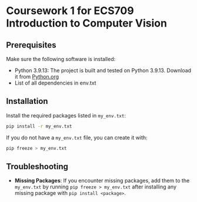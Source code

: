# Coursework 1 for ECS709 Introduction to Computer Vision

## Prerequisites
Make sure the following software is installed:
- Python 3.9.13: The project is built and tested on Python 3.9.13. Download it from [Python.org](https://www.python.org/downloads/)
- List of all dependencies in env.txt

## Installation

Install the required packages listed in `my_env.txt`:
```bash
pip install -r my_env.txt
```

If you do not have a `my_env.txt` file, you can create it with:
```bash
pip freeze > my_env.txt
```

## Troubleshooting

- **Missing Packages**: If you encounter missing packages, add them to the `my_env.txt` by running `pip freeze > my_env.txt` after installing any missing package with `pip install <package>`.